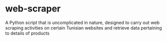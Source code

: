 # web-scraper
 A Python script that is uncomplicated in nature, designed to carry out web scraping activities on certain Tunisian websites and retrieve data pertaining to details of products
